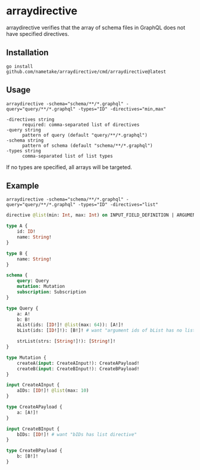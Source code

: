 # arraydirective

arraydirective verifies that the array of schema files in GraphQL does not have specified directives.

## Installation

```console
go install github.com/nametake/arraydirective/cmd/arraydirective@latest
```

## Usage

```console
arraydirective -schema="schema/**/*.graphql" -query="query/**/*.graphql" -types="ID" -directives="min,max"
```

```
-directives string
      required: comma-separated list of directives
-query string
      pattern of query (default "query/**/*.graphql")
-schema string
      pattern of schema (default "schema/**/*.graphql")
-types string
      comma-separated list of list types
```

If no types are specified, all arrays will be targeted.

## Example

```console
arraydirective -schema="schema/**/*.graphql" -query="query/**/*.graphql" -types="ID" -directives="list"
```

```graphql
directive @list(min: Int, max: Int) on INPUT_FIELD_DEFINITION | ARGUMENT_DEFINITION

type A {
    id: ID!
    name: String!
}

type B {
    name: String!
}

schema {
    query: Query
    mutation: Mutation
    subscription: Subscription
}

type Query {
    a: A!
    b: B!
    aList(ids: [ID!]! @list(max: 64)): [A!]!
    bList(ids: [ID!]!): [B!]! # want "argument ids of bList has no list directive"

    strList(strs: [String!]!): [String!]!
}

type Mutation {
    createA(input: CreateAInput!): CreateAPayload!
    createB(input: CreateBInput!): CreateBPayload!
}

input CreateAInput {
    aIDs: [ID!]! @list(max: 10)
}

type CreateAPayload {
    a: [A!]!
}

input CreateBInput {
    bIDs: [ID!]! # want "bIDs has list directive"
}

type CreateBPayload {
    b: [B!]!
}
```
